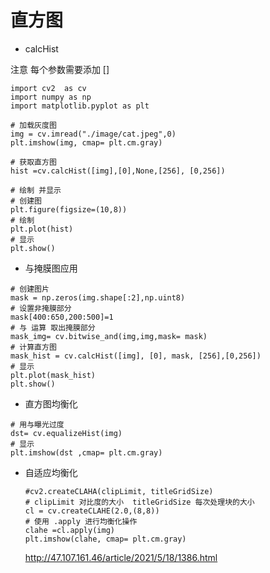 # 直方图

-  calcHist 

  注意 每个参数需要添加 []

  ```
  import cv2  as cv 
  import numpy as np 
  import matplotlib.pyplot as plt

  # 加载灰度图
  img = cv.imread("./image/cat.jpeg",0)
  plt.imshow(img, cmap= plt.cm.gray)

  # 获取直方图
  hist =cv.calcHist([img],[0],None,[256], [0,256])

  # 绘制 并显示
  # 创建图
  plt.figure(figsize=(10,8))
  # 绘制
  plt.plot(hist)
  # 显示
  plt.show()

  ```

-  与掩膜图应用 

  ```
  # 创建图片
  mask = np.zeros(img.shape[:2],np.uint8)
  # 设置非掩膜部分
  mask[400:650,200:500]=1
  # 与 运算 取出掩膜部分
  mask_img= cv.bitwise_and(img,img,mask= mask)
  # 计算直方图
  mask_hist = cv.calcHist([img], [0], mask, [256],[0,256])
  # 显示
  plt.plot(mask_hist)
  plt.show()

  ```

-  直方图均衡化

  ```
  # 用与曝光过度
  dst= cv.equalizeHist(img)
  # 显示
  plt.imshow(dst ,cmap= plt.cm.gray)
  ```

- 自适应均衡化

  ```
  #cv2.createCLAHA(clipLimit, titleGridSize) 
  # clipLimit 对比度的大小  titleGridSize 每次处理块的大小 
  cl = cv.createCLAHE(2.0,(8,8))
  # 使用 .apply 进行均衡化操作
  clahe =cl.apply(img)
  plt.imshow(clahe, cmap= plt.cm.gray)
  ```

  http://47.107.161.46/article/2021/5/18/1386.html
